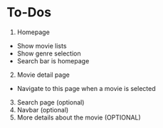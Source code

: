 # To-Dos
1. Homepage  
- Show movie lists
- Show genre selection 
- Search bar is homepage
2. Movie detail page 
- Navigate to this page when a movie is selected
3. Search page (optional)
4. Navbar (optional)
5. More details about the movie (OPTIONAL)
